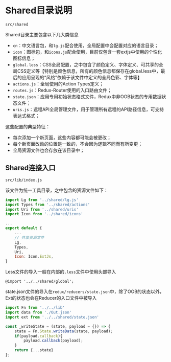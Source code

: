 # Shared目录说明

```
src/shared
```

Shared目录主要包含以下几大类信息

* `cn`：中文语言包，和`lg.js`配合使用，全局配置中会配置对应的语言目录；
* `icon`：图标包，和`icons.js`配合使用，目前仅包含一套extjs中使用的个性化图标信息；
* `global.less`：CSS全局配置，之中包含了颜色定义、字体定义、可共享的全局CSS定义等【特别是颜色信息，所有的颜色信息都保存在global.less中，最后的应用呈现的“风格”依赖于该文件中定义的全局色彩、字体等】
* `actions.js`：全局使用的Action Types定义；
* `routes.js`：Redux-Router使用的入口路由文件；
* `state.json`：应用专用初始状态格式文件，Redux中非OOB状态的专用数据状态文件；
* `uris.js`：远程API全局管理文件，用于管理所有远程的API路径信息，可支持表达式格式；

这些配置的典型特征：

* 每次添加一个新页面，这些内容都可能会被更改；
* 每个新页面改动的位置是一致的，不会因为逻辑不同而有所变更；
* 全局资源文件也会存放在该目录中；

## Shared连接入口

```
src/lib/index.js
```

该文件为统一工具目录，之中包含的资源文件如下：

```javascript
import Lg from '../shared/lg.js'
import Types from '../shared/actions'
import Uri from '../shared/uris'
import Icon from '../shared/icons'

...
export default {
    ...
    // 共享资源文件
    Lg,
    Types,
    Uri,
    Icon: Icon.ExtJs,
}
```

Less文件的导入一般在内部的`.less`文件中使用头部导入

```less
@import '../../shared/global';
```

state.json文件的导入在`redux/reducers/state.json`中，除了OOB的状态以外，Ext的状态也会在Reducer的入口文件中被导入

```javascript
import Fn from '../../lib'
import data from './Out.json'
import ext from '../../shared/state.json'

const _writeState = (state, payload = {}) => {
    state = Fn.State.writeData(state, payload);
    if(payload.callback){
        payload.callback(payload);
    }
    return {...state}
};
```



